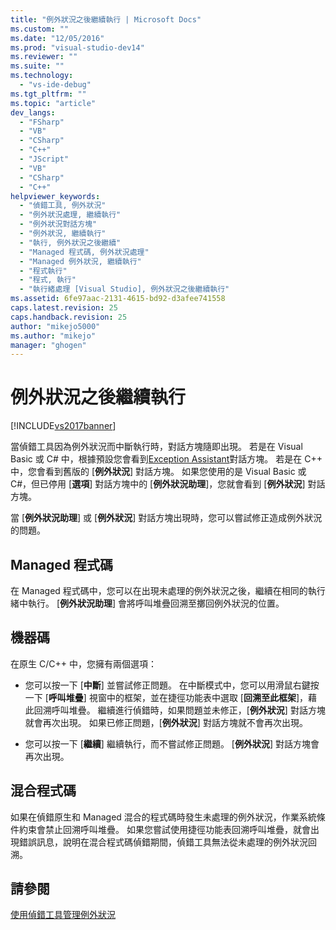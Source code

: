 ```yaml
---
title: "例外狀況之後繼續執行 | Microsoft Docs"
ms.custom: ""
ms.date: "12/05/2016"
ms.prod: "visual-studio-dev14"
ms.reviewer: ""
ms.suite: ""
ms.technology: 
  - "vs-ide-debug"
ms.tgt_pltfrm: ""
ms.topic: "article"
dev_langs: 
  - "FSharp"
  - "VB"
  - "CSharp"
  - "C++"
  - "JScript"
  - "VB"
  - "CSharp"
  - "C++"
helpviewer_keywords: 
  - "偵錯工具, 例外狀況"
  - "例外狀況處理, 繼續執行"
  - "例外狀況對話方塊"
  - "例外狀況, 繼續執行"
  - "執行, 例外狀況之後繼續"
  - "Managed 程式碼, 例外狀況處理"
  - "Managed 例外狀況, 繼續執行"
  - "程式執行"
  - "程式, 執行"
  - "執行緒處理 [Visual Studio], 例外狀況之後繼續執行"
ms.assetid: 6fe97aac-2131-4615-bd92-d3afee741558
caps.latest.revision: 25
caps.handback.revision: 25
author: "mikejo5000"
ms.author: "mikejo"
manager: "ghogen"
---
```

# 例外狀況之後繼續執行
[!INCLUDE[vs2017banner](../code-quality/includes/vs2017banner.md)]

當偵錯工具因為例外狀況而中斷執行時，對話方塊隨即出現。  若是在 Visual Basic 或 C\# 中，根據預設您會看到[Exception Assistant](../Topic/Exception%20Assistant.md)對話方塊。  若是在 C\+\+ 中，您會看到舊版的 \[**例外狀況**\] 對話方塊。  如果您使用的是 Visual Basic 或 C\#，但已停用 \[**選項**\] 對話方塊中的 \[**例外狀況助理**\]，您就會看到 \[**例外狀況**\] 對話方塊。  
  
 當 \[**例外狀況助理**\] 或 \[**例外狀況**\] 對話方塊出現時，您可以嘗試修正造成例外狀況的問題。  
  
## Managed 程式碼  
 在 Managed 程式碼中，您可以在出現未處理的例外狀況之後，繼續在相同的執行緒中執行。  \[**例外狀況助理**\] 會將呼叫堆疊回溯至擲回例外狀況的位置。  
  
## 機器碼  
 在原生 C\/C\+\+ 中，您擁有兩個選項：  
  
-   您可以按一下 \[**中斷**\] 並嘗試修正問題。  在中斷模式中，您可以用滑鼠右鍵按一下 \[**呼叫堆疊**\] 視窗中的框架，並在捷徑功能表中選取 \[**回溯至此框架**\]，藉此回溯呼叫堆疊。  繼續進行偵錯時，如果問題並未修正，\[**例外狀況**\] 對話方塊就會再次出現。  如果已修正問題，\[**例外狀況**\] 對話方塊就不會再次出現。  
  
-   您可以按一下 \[**繼續**\] 繼續執行，而不嘗試修正問題。  \[**例外狀況**\] 對話方塊會再次出現。  
  
## 混合程式碼  
 如果在偵錯原生和 Managed 混合的程式碼時發生未處理的例外狀況，作業系統條件約束會禁止回溯呼叫堆疊。  如果您嘗試使用捷徑功能表回溯呼叫堆疊，就會出現錯誤訊息，說明在混合程式碼偵錯期間，偵錯工具無法從未處理的例外狀況回溯。  
  
## 請參閱  
 [使用偵錯工具管理例外狀況](../debugger/managing-exceptions-with-the-debugger.md)